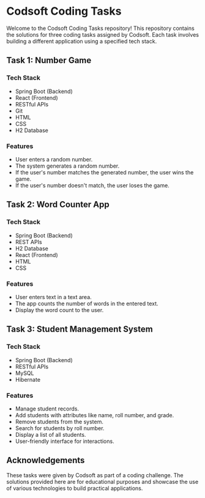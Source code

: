 # Codsoft Coding Tasks

Welcome to the Codsoft Coding Tasks repository! This repository contains the solutions for three coding tasks assigned by Codsoft. Each task involves building a different application using a specified tech stack.

## Task 1: Number Game

### Tech Stack
- Spring Boot (Backend)
- React (Frontend)
- RESTful APIs
- Git
- HTML
- CSS
- H2 Database

### Features
- User enters a random number.
- The system generates a random number.
- If the user's number matches the generated number, the user wins the game.
- If the user's number doesn't match, the user loses the game.

## Task 2: Word Counter App

### Tech Stack
- Spring Boot (Backend)
- REST APIs
- H2 Database
- React (Frontend)
- HTML
- CSS

### Features
- User enters text in a text area.
- The app counts the number of words in the entered text.
- Display the word count to the user.

## Task 3: Student Management System

### Tech Stack
- Spring Boot (Backend)
- RESTful APIs
- MySQL
- Hibernate

### Features
- Manage student records.
- Add students with attributes like name, roll number, and grade.
- Remove students from the system.
- Search for students by roll number.
- Display a list of all students.
- User-friendly interface for interactions.


## Acknowledgements

These tasks were given by Codsoft as part of a coding challenge. The solutions provided here are for educational purposes and showcase the use of various technologies to build practical applications.
